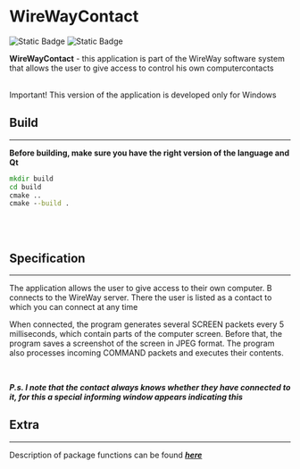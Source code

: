 # __WireWayContact__
![Static Badge](https://img.shields.io/badge/C%2B%2B-v20-red?labelColor=gray&color=orange) ![Static Badge](https://img.shields.io/badge/Qt-v6.5.2-blue?color=green)

__WireWayContact__  - this application is part of the WireWay software system that allows the user to give access to control his own computercontacts

<br/>
Important! This version of the application is developed only for Windows

<br/>

## __Build__
---
__Before building, make sure you have the right version of the language and Qt__ 

```cmd
mkdir build 
cd build
cmake ..
cmake --build .
```

<br/>
<br/>

## __Specification__
---
The application allows the user to give access to their own computer. B connects to the WireWay server. There the user is listed as a contact to which you can connect at any time

When connected, the program generates several SCREEN packets every 5 milliseconds, which contain parts of the computer screen. Before that, the program saves a screenshot of the screen in JPEG format. The program also processes incoming COMMAND packets and executes their contents.

<br/>

___P.s. I note that the contact always knows whether they have connected to it, for this a special informing window appears indicating this___

## __Extra__
---
Description of package functions can be found [___here___]()